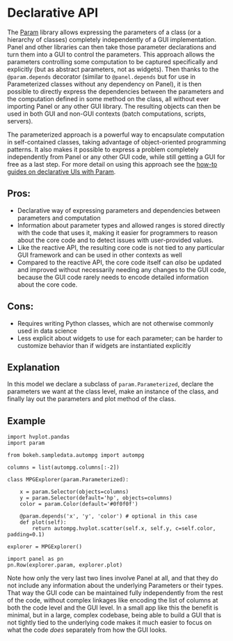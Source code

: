 # Declarative API

The [Param](http://param.holoviz.org) library allows expressing the parameters of a class (or a hierarchy of classes) completely independently of a GUI implementation. Panel and other libraries can then take those parameter declarations and turn them into a GUI to control the parameters. This approach allows the parameters controlling some computation to be captured specifically and explicitly (but as abstract parameters, not as widgets). Then thanks to the `@param.depends` decorator (similar to `@panel.depends` but for use in Parameterized classes without any dependency on Panel), it is then possible to directly express the dependencies between the parameters and the computation defined in some method on the class, all without ever importing Panel or any other GUI library. The resulting objects can then be used in both GUI and non-GUI contexts (batch computations, scripts, servers).

The parameterized approach is a powerful way to encapsulate computation in self-contained classes, taking advantage of object-oriented programming patterns. It also makes it possible to express a problem completely independently from Panel or any other GUI code, while still getting a GUI for free as a last step. For more detail on using this approach see the [how-to guides on declarative UIs with Param](../how_to/param/index.md).

## Pros:

+ Declarative way of expressing parameters and dependencies between parameters and computation
+ Information about parameter types and allowed ranges is stored directly with the code that uses it, making it easier for programmers to reason about the core code and to detect issues with user-provided values.
+ Like the reactive API, the resulting core code is not tied to any particular GUI framework and can be used in other contexts as well
+ Compared to the reactive API, the core code itself can _also_ be updated and improved without necessarily needing any changes to the GUI code, because the GUI code rarely needs to encode detailed information about the core code.

## Cons:

- Requires writing Python classes, which are not otherwise commonly used in data science
- Less explicit about widgets to use for each parameter; can be harder to customize behavior than if widgets are instantiated explicitly

## Explanation

In this model we declare a subclass of ``param.Parameterized``, declare the parameters we want at the class level, make an instance of the class, and finally lay out the parameters and plot method of the class.

## Example

```{pyodide}
import hvplot.pandas
import param

from bokeh.sampledata.autompg import autompg

columns = list(autompg.columns[:-2])

class MPGExplorer(param.Parameterized):

    x = param.Selector(objects=columns)
    y = param.Selector(default='hp', objects=columns)
    color = param.Color(default='#0f0f0f')

    @param.depends('x', 'y', 'color') # optional in this case
    def plot(self):
        return autompg.hvplot.scatter(self.x, self.y, c=self.color, padding=0.1)

explorer = MPGExplorer()

import panel as pn
pn.Row(explorer.param, explorer.plot)
```

Note how only the very last two lines involve Panel at all, and that they do not include any information about the underlying Parameters or their types. That way the GUI code can be maintained fully independently from the rest of the code, without complex linkages like encoding the list of columns at both the code level and the GUI level. In a small app like this the benefit is minimal, but in a large, complex codebase, being able to build a GUI that is not tightly tied to the underlying code makes it much easier to focus on what the code _does_ separately from how the GUI looks.
